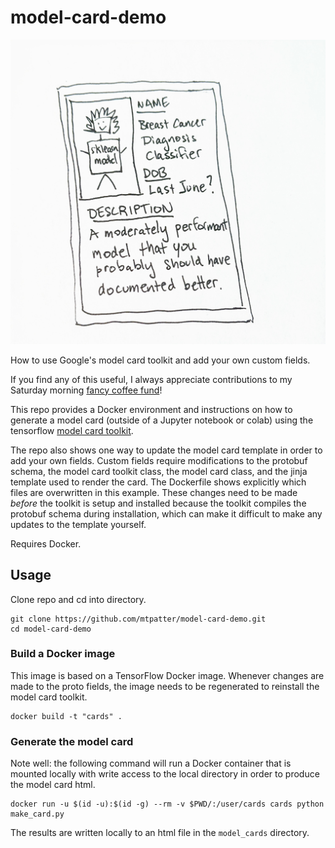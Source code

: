 # model-card-demo

![img](assets/cartoon-model-card.jpeg)

How to use Google's model card toolkit and add your own custom fields.

If you find any of this useful, I always appreciate contributions to my Saturday morning [fancy coffee fund](https://github.com/sponsors/mtpatter)!

This repo provides a Docker environment and instructions on how to generate a model card (outside of a Jupyter notebook or colab) using the tensorflow [model card toolkit](https://github.com/tensorflow/model-card-toolkit).

The repo also shows one way to update the model card template in order to add your own fields.  Custom fields require modifications to the protobuf schema, the model card toolkit class, the model card class, and the jinja template used to render the card.  The Dockerfile shows explicitly which files are overwritten in this example.  These changes need to be made *before* the toolkit is setup and installed because the toolkit compiles the protobuf schema during installation, which can make it difficult to make any updates to the template yourself.

Requires Docker.

## Usage

Clone repo and cd into directory.

```
git clone https://github.com/mtpatter/model-card-demo.git
cd model-card-demo
```

### Build a Docker image

This image is based on a TensorFlow Docker image.  Whenever changes are made to the proto fields, the image needs to be regenerated to reinstall the model card toolkit.

```
docker build -t "cards" .
```

### Generate the model card

Note well: the following command will run a Docker container that is mounted locally with write access to the local directory in order to produce the model card html.

```
docker run -u $(id -u):$(id -g) --rm -v $PWD/:/user/cards cards python make_card.py
```

The results are written locally to an html file in the `model_cards` directory.
